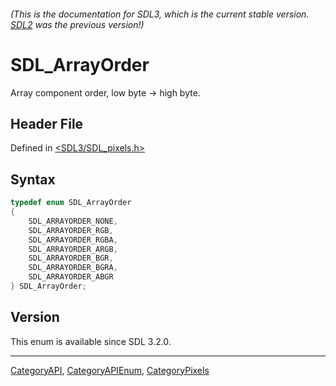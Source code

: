 ###### (This is the documentation for SDL3, which is the current stable version. [SDL2](https://wiki.libsdl.org/SDL2/) was the previous version!)
# SDL_ArrayOrder

Array component order, low byte -> high byte.

## Header File

Defined in [<SDL3/SDL_pixels.h>](https://github.com/libsdl-org/SDL/blob/main/include/SDL3/SDL_pixels.h)

## Syntax

```c
typedef enum SDL_ArrayOrder
{
    SDL_ARRAYORDER_NONE,
    SDL_ARRAYORDER_RGB,
    SDL_ARRAYORDER_RGBA,
    SDL_ARRAYORDER_ARGB,
    SDL_ARRAYORDER_BGR,
    SDL_ARRAYORDER_BGRA,
    SDL_ARRAYORDER_ABGR
} SDL_ArrayOrder;
```

## Version

This enum is available since SDL 3.2.0.

----
[CategoryAPI](CategoryAPI), [CategoryAPIEnum](CategoryAPIEnum), [CategoryPixels](CategoryPixels)

